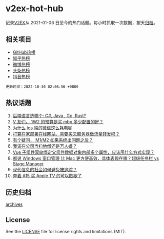 # v2ex-hot-hub

 记录[V2EX](https://www.v2ex.com/)从 2021-01-06 日至今的热门话题。每小时抓取一次数据，按天[归档](archives)。
 
 ## 相关项目

- [GitHub热榜](https://github.com/lonnyzhang423/github-hot-hub)
- [知乎热榜](https://github.com/lonnyzhang423/zhihu-hot-hub)
- [微博热榜](https://github.com/lonnyzhang423/weibo-hot-hub)
- [头条热榜](https://github.com/lonnyzhang423/toutiao-hot-hub)
- [抖音热榜](https://github.com/lonnyzhang423/douyin-hot-hub)


 `更新时间：2022-10-30 02:06:56 +0800`

## 热议话题

1. [后端语言选哪个: C#, Java , Go, Rust?](https://www.v2ex.com/t/890899)
1. [V 友们， 1W2 的预算是买 mbp 多少配置的好？](https://www.v2ex.com/t/890913)
1. [为什么 ios 端的微信这么耗电呢](https://www.v2ex.com/t/890946)
1. [打算在家部署在线网站，需要买云服务器做流量转发吗？](https://www.v2ex.com/t/890927)
1. [有个疑问， M1/M2 如果系统出问题之后？](https://www.v2ex.com/t/890916)
1. [我该在公司当扫地僧还是万人嫌？](https://www.v2ex.com/t/890962)
1. [Vue 子组件双向绑定父组件数据对象内部多个属性，应该用什么方式实现？](https://www.v2ex.com/t/890909)
1. [都说 Windows 窗口管理 比 Mac 更方便高效，具体表现在哪？超级任务栏 vs Stage Manager](https://www.v2ex.com/t/890874)
1. [现代信息的社会如何避免被追踪？](https://www.v2ex.com/t/890966)
1. [奔着 A15 买 Apple TV 的可以歇歇了](https://www.v2ex.com/t/890945)

## 历史归档

[archives](archives)

## License

See the [LICENSE](LICENSE) file for license rights and limitations (MIT).
